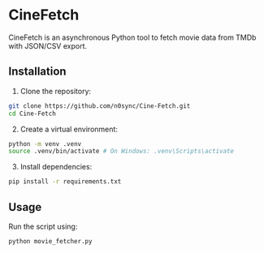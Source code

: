 # CineFetch

CineFetch is an asynchronous Python tool to fetch movie data from TMDb with JSON/CSV export. 

## Installation

1. Clone the repository:
```bash
git clone https://github.com/n0sync/Cine-Fetch.git
cd Cine-Fetch
```

2. Create a virtual environment:
```bash
python -m venv .venv
source .venv/bin/activate # On Windows: .venv\Scripts\activate
```

3. Install dependencies:
```bash
pip install -r requirements.txt
```


## Usage

Run the script using:
```bash
python movie_fetcher.py
```
